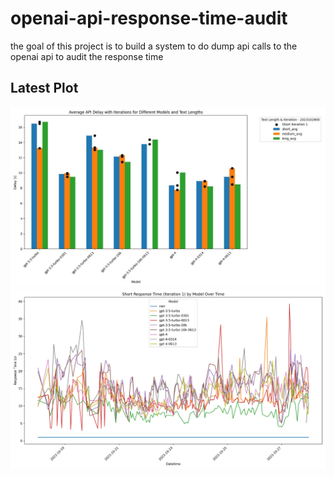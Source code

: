 # openai-api-response-time-audit
the goal of this project is to build a  system to do dump api calls to the openai api to audit the response time

## Latest Plot
<!-- PLOT-PLACEHOLDER-START -->
![result](https://github.com/anisayari/openai-api-response-time-audit/blob/main/results/plot-2023102800.jpg?raw=true)
![line chart](https://github.com/anisayari/openai-api-response-time-audit/blob/main/results/line_chart.jpg?raw=true)
<!-- PLOT-PLACEHOLDER-END -->
